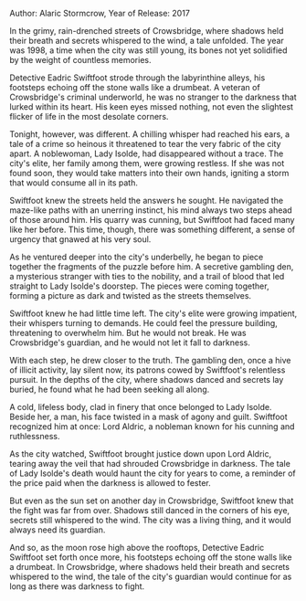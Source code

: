  Author: Alaric Stormcrow, Year of Release: 2017

In the grimy, rain-drenched streets of Crowsbridge, where shadows held their breath and secrets whispered to the wind, a tale unfolded. The year was 1998, a time when the city was still young, its bones not yet solidified by the weight of countless memories.

Detective Eadric Swiftfoot strode through the labyrinthine alleys, his footsteps echoing off the stone walls like a drumbeat. A veteran of Crowsbridge's criminal underworld, he was no stranger to the darkness that lurked within its heart. His keen eyes missed nothing, not even the slightest flicker of life in the most desolate corners.

Tonight, however, was different. A chilling whisper had reached his ears, a tale of a crime so heinous it threatened to tear the very fabric of the city apart. A noblewoman, Lady Isolde, had disappeared without a trace. The city's elite, her family among them, were growing restless. If she was not found soon, they would take matters into their own hands, igniting a storm that would consume all in its path.

Swiftfoot knew the streets held the answers he sought. He navigated the maze-like paths with an unerring instinct, his mind always two steps ahead of those around him. His quarry was cunning, but Swiftfoot had faced many like her before. This time, though, there was something different, a sense of urgency that gnawed at his very soul.

As he ventured deeper into the city's underbelly, he began to piece together the fragments of the puzzle before him. A secretive gambling den, a mysterious stranger with ties to the nobility, and a trail of blood that led straight to Lady Isolde's doorstep. The pieces were coming together, forming a picture as dark and twisted as the streets themselves.

Swiftfoot knew he had little time left. The city's elite were growing impatient, their whispers turning to demands. He could feel the pressure building, threatening to overwhelm him. But he would not break. He was Crowsbridge's guardian, and he would not let it fall to darkness.

With each step, he drew closer to the truth. The gambling den, once a hive of illicit activity, lay silent now, its patrons cowed by Swiftfoot's relentless pursuit. In the depths of the city, where shadows danced and secrets lay buried, he found what he had been seeking all along.

A cold, lifeless body, clad in finery that once belonged to Lady Isolde. Beside her, a man, his face twisted in a mask of agony and guilt. Swiftfoot recognized him at once: Lord Aldric, a nobleman known for his cunning and ruthlessness.

As the city watched, Swiftfoot brought justice down upon Lord Aldric, tearing away the veil that had shrouded Crowsbridge in darkness. The tale of Lady Isolde's death would haunt the city for years to come, a reminder of the price paid when the darkness is allowed to fester.

But even as the sun set on another day in Crowsbridge, Swiftfoot knew that the fight was far from over. Shadows still danced in the corners of his eye, secrets still whispered to the wind. The city was a living thing, and it would always need its guardian.

And so, as the moon rose high above the rooftops, Detective Eadric Swiftfoot set forth once more, his footsteps echoing off the stone walls like a drumbeat. In Crowsbridge, where shadows held their breath and secrets whispered to the wind, the tale of the city's guardian would continue for as long as there was darkness to fight.
